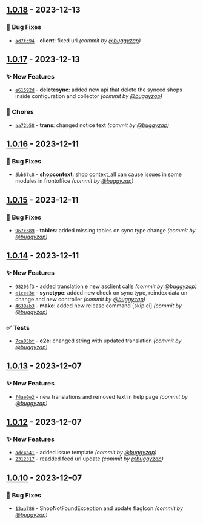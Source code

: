 
## [1.0.18] - 2023-12-13
### :bug: Bug Fixes
- [`ad7fc94`](https://github.com/accelasearch/prestashop-module/commit/ad7fc94ffc123c7d51ce654a6c5ea67d05e3b992) - **client**: fixed url *(commit by [@buggyzap](https://github.com/buggyzap))*


## [1.0.17] - 2023-12-13
### :sparkles: New Features
- [`e61592d`](https://github.com/accelasearch/prestashop-module/commit/e61592d99c0cbd80dbce55f0d2dc44fa312937d6) - **deletesync**: added new api that delete the synced shops inside configuration and collector *(commit by [@buggyzap](https://github.com/buggyzap))*

### :wrench: Chores
- [`aa72b58`](https://github.com/accelasearch/prestashop-module/commit/aa72b58a3be8f3ba84918d415cb2d2581ad9571b) - **trans**: changed notice text *(commit by [@buggyzap](https://github.com/buggyzap))*


## [1.0.16] - 2023-12-11
### :bug: Bug Fixes
- [`5bb67c8`](https://github.com/accelasearch/prestashop-module/commit/5bb67c82431ee884c1c7aa0ddb002db80b1ed0d5) - **shopcontext**: shop context_all can cause issues in some modules in frontoffice *(commit by [@buggyzap](https://github.com/buggyzap))*


## [1.0.15] - 2023-12-11
### :bug: Bug Fixes
- [`967c389`](https://github.com/accelasearch/prestashop-module/commit/967c3897eb2d68d8e4e0a602d2e9dfe3b538f05f) - **tables**: added missing tables on sync type change *(commit by [@buggyzap](https://github.com/buggyzap))*


## [1.0.14] - 2023-12-11
### :sparkles: New Features
- [`98206f3`](https://github.com/accelasearch/prestashop-module/commit/98206f3d76599d7e165c92f560f1aea915210814) - added translation e new asclient calls *(commit by [@buggyzap](https://github.com/buggyzap))*
- [`e1cee3e`](https://github.com/accelasearch/prestashop-module/commit/e1cee3e4f00aaeb034c98e96f3d19acb5560fb83) - **synctype**: added new check on sync type, reindex data on change and new controller *(commit by [@buggyzap](https://github.com/buggyzap))*
- [`4638eb3`](https://github.com/accelasearch/prestashop-module/commit/4638eb3f214958c57d7e293e81e489ce97139b72) - **make**: added new release command [skip ci] *(commit by [@buggyzap](https://github.com/buggyzap))*

### :white_check_mark: Tests
- [`7ca05bf`](https://github.com/accelasearch/prestashop-module/commit/7ca05bf9f22e41bb19b311b1dbc74218bb011fa1) - **e2e**: changed string with updated translation *(commit by [@buggyzap](https://github.com/buggyzap))*


## [1.0.13] - 2023-12-07
### :sparkles: New Features
- [`f4ae0e2`](https://github.com/accelasearch/prestashop-module/commit/f4ae0e2cf729b336d87d85b706e5f6972aee4873) - new translations and removed text in help page *(commit by [@buggyzap](https://github.com/buggyzap))*


## [1.0.12] - 2023-12-07
### :sparkles: New Features
- [`adc4b41`](https://github.com/accelasearch/prestashop-module/commit/adc4b417e470149c347dba9359b146bbd459c9af) - added issue template *(commit by [@buggyzap](https://github.com/buggyzap))*
- [`2312317`](https://github.com/accelasearch/prestashop-module/commit/2312317110740a7a024ec58746cf47fbd1e1cdf2) - readded feed url update *(commit by [@buggyzap](https://github.com/buggyzap))*


## [1.0.10] - 2023-12-07
### :bug: Bug Fixes
- [`13aa786`](https://github.com/accelasearch/prestashop-module/commit/13aa786c5c8119c82cde4ecd2c6b1cac57f59503) - ShopNotFoundException and update flagIcon *(commit by [@buggyzap](https://github.com/buggyzap))*


[1.0.10]: https://github.com/accelasearch/prestashop-module/compare/1.0.9...1.0.10

[1.0.12]: https://github.com/accelasearch/prestashop-module/compare/1.0.11...1.0.12
[1.0.13]: https://github.com/accelasearch/prestashop-module/compare/1.0.12...1.0.13
[1.0.14]: https://github.com/accelasearch/prestashop-module/compare/1.0.13...1.0.14
[1.0.15]: https://github.com/accelasearch/prestashop-module/compare/1.0.14...1.0.15
[1.0.16]: https://github.com/accelasearch/prestashop-module/compare/1.0.15...1.0.16
[1.0.17]: https://github.com/accelasearch/prestashop-module/compare/1.0.16...1.0.17
[1.0.18]: https://github.com/accelasearch/prestashop-module/compare/1.0.17...1.0.18